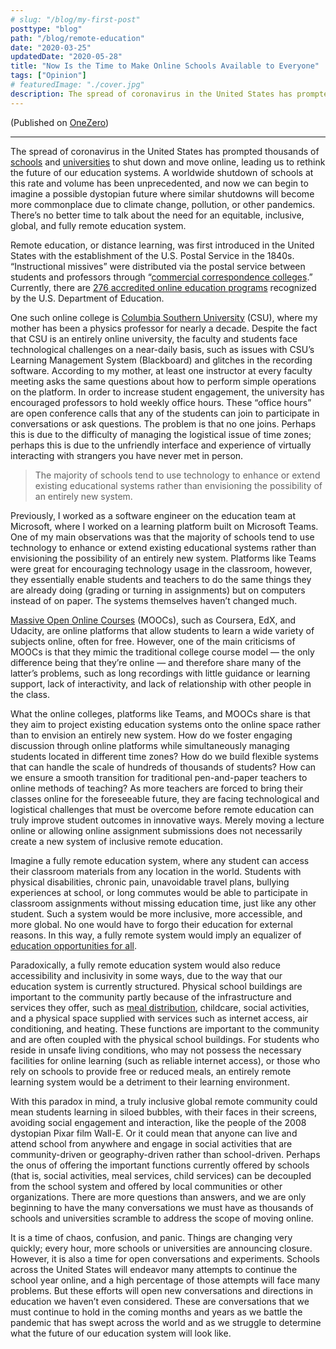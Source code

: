 ```yaml
---
# slug: "/blog/my-first-post"
posttype: "blog"
path: "/blog/remote-education"
date: "2020-03-25"
updatedDate: "2020-05-28"
title: "Now Is the Time to Make Online Schools Available to Everyone"
tags: ["Opinion"]
# featuredImage: "./cover.jpg"
description: The spread of coronavirus in the United States has prompted thousands of schools and universities to shut down and move online, leading us to rethink the future of our education systems. A worldwide shutdown of schools at this rate and volume has been unprecedented, and now we can begin to imagine a possible dystopian future where similar shutdowns will become more commonplace due to climate change, pollution, or other pandemics. There’s no better time to talk about the need for an equitable, inclusive, global, and fully remote education system.
---
```


(Published on [OneZero](https://onezero.medium.com/now-is-the-time-to-make-online-schools-available-to-everyone-1ab26d3222f7))

---

The spread of coronavirus in the United States has prompted thousands of [schools](https://www.usnews.com/news/education-news/articles/2020-03-16/whats-next-as-coronavirus-closes-schools-for-half-of-all-kids-in-the-us) and [universities](https://www.cnn.com/2020/03/09/us/coronavirus-university-college-classes/index.html) to shut down and move online, leading us to rethink the future of our education systems. A worldwide shutdown of schools at this rate and volume has been unprecedented, and now we can begin to imagine a possible dystopian future where similar shutdowns will become more commonplace due to climate change, pollution, or other pandemics. There’s no better time to talk about the need for an equitable, inclusive, global, and fully remote education system.

Remote education, or distance learning, was first introduced in the United States with the establishment of the U.S. Postal Service in the 1840s. “Instructional missives” were distributed via the postal service between students and professors through “[commercial correspondence colleges](https://www.onlineschools.org/visual-academy/the-history-of-online-schooling/).” Currently, there are [276 accredited online education programs](https://en.wikipedia.org/wiki/List_of_online_colleges_in_the_United_States) recognized by the U.S. Department of Education.

One such online college is [Columbia Southern University](https://www.columbiasouthern.edu/) (CSU), where my mother has been a physics professor for nearly a decade. Despite the fact that CSU is an entirely online university, the faculty and students face technological challenges on a near-daily basis, such as issues with CSU’s Learning Management System (Blackboard) and glitches in the recording software. According to my mother, at least one instructor at every faculty meeting asks the same questions about how to perform simple operations on the platform.
In order to increase student engagement, the university has encouraged professors to hold weekly office hours. These “office hours” are open conference calls that any of the students can join to participate in conversations or ask questions. The problem is that no one joins. Perhaps this is due to the difficulty of managing the logistical issue of time zones; perhaps this is due to the unfriendly interface and experience of virtually interacting with strangers you have never met in person.

> The majority of schools tend to use technology to enhance or extend existing educational systems rather than envisioning the possibility of an entirely new system.

Previously, I worked as a software engineer on the education team at Microsoft, where I worked on a learning platform built on Microsoft Teams. One of my main observations was that the majority of schools tend to use technology to enhance or extend existing educational systems rather than envisioning the possibility of an entirely new system. Platforms like Teams were great for encouraging technology usage in the classroom, however, they essentially enable students and teachers to do the same things they are already doing (grading or turning in assignments) but on computers instead of on paper. The systems themselves haven’t changed much.

[Massive Open Online Courses](https://www.mooc.org/) (MOOCs), such as Coursera, EdX, and Udacity, are online platforms that allow students to learn a wide variety of subjects online, often for free. However, one of the main criticisms of MOOCs is that they mimic the traditional college course model — the only difference being that they’re online — and therefore share many of the latter’s problems, such as long recordings with little guidance or learning support, lack of interactivity, and lack of relationship with other people in the class.

What the online colleges, platforms like Teams, and MOOCs share is that they aim to project existing education systems onto the online space rather than to envision an entirely new system. How do we foster engaging discussion through online platforms while simultaneously managing students located in different time zones? How do we build flexible systems that can handle the scale of hundreds of thousands of students? How can we ensure a smooth transition for traditional pen-and-paper teachers to online methods of teaching? As more teachers are forced to bring their classes online for the foreseeable future, they are facing technological and logistical challenges that must be overcome before remote education can truly improve student outcomes in innovative ways. Merely moving a lecture online or allowing online assignment submissions does not necessarily create a new system of inclusive remote education.

Imagine a fully remote education system, where any student can access their classroom materials from any location in the world. Students with physical disabilities, chronic pain, unavoidable travel plans, bullying experiences at school, or long commutes would be able to participate in classroom assignments without missing education time, just like any other student. Such a system would be more inclusive, more accessible, and more global. No one would have to forgo their education for external reasons. In this way, a fully remote system would imply an equalizer of [education opportunities for all](https://onezero.medium.com/coronavirus-school-closures-reveal-a-stark-digital-divide-bfa03f69a54a).

Paradoxically, a fully remote education system would also reduce accessibility and inclusivity in some ways, due to the way that our education system is currently structured. Physical school buildings are important to the community partly because of the infrastructure and services they offer, such as [meal distribution](https://frac.org/programs/national-school-lunch-program/benefits-school-lunch#:~:text=), childcare, social activities, and a physical space supplied with services such as internet access, air conditioning, and heating. These functions are important to the community and are often coupled with the physical school buildings. For students who reside in unsafe living conditions, who may not possess the necessary facilities for online learning (such as reliable internet access), or those who rely on schools to provide free or reduced meals, an entirely remote learning system would be a detriment to their learning environment.

With this paradox in mind, a truly inclusive global remote community could mean students learning in siloed bubbles, with their faces in their screens, avoiding social engagement and interaction, like the people of the 2008 dystopian Pixar film Wall-E. Or it could mean that anyone can live and attend school from anywhere and engage in social activities that are community-driven or geography-driven rather than school-driven. Perhaps the onus of offering the important functions currently offered by schools (that is, social activities, meal services, child services) can be decoupled from the school system and offered by local communities or other organizations. There are more questions than answers, and we are only beginning to have the many conversations we must have as thousands of schools and universities scramble to address the scope of moving online.

It is a time of chaos, confusion, and panic. Things are changing very quickly; every hour, more schools or universities are announcing closure. However, it is also a time for open conversations and experiments. Schools across the United States will endeavor many attempts to continue the school year online, and a high percentage of those attempts will face many problems. But these efforts will open new conversations and directions in education we haven’t even considered. These are conversations that we must continue to hold in the coming months and years as we battle the pandemic that has swept across the world and as we struggle to determine what the future of our education system will look like.